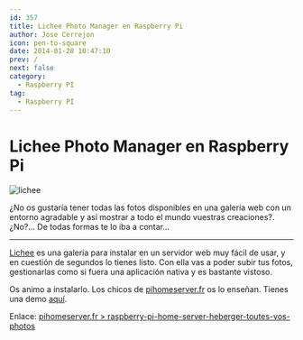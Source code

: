 ```yaml
---
id: 357
title: Lichee Photo Manager en Raspberry Pi
author: Jose Cerrejon
icon: pen-to-square
date: 2014-01-28 10:47:10
prev: /
next: false
category:
  - Raspberry PI
tag:
  - Raspberry PI
---
```


# Lichee Photo Manager en Raspberry Pi

![lichee](/images/2014/01/lychee.jpg)

¿No os gustaría tener todas las fotos disponibles en una galería web con un entorno agradable y así mostrar a todo el mundo vuestras creaciones?. ¿No?… De todas formas te lo iba a contar…

- - -
[Lichee](http://lychee.electerious.com) es una galería para instalar en un servidor web muy fácil de usar, y en cuestión de segundos lo tienes listo. Con ella vas a poder subir tus fotos, gestionarlas como si fuera una aplicación nativa y es bastante vistoso.

Os animo a instalarlo. Los chicos de [pihomeserver.fr](http://www.pihomeserver.fr) os lo enseñan. Tienes una demo [aquí](http://electerious.com/lychee_demo/).

Enlace: [pihomeserver.fr > raspberry-pi-home-server-heberger-toutes-vos-photos](http://www.pihomeserver.fr/es/2014/01/23/raspberry-pi-home-server-heberger-toutes-vos-photos/)